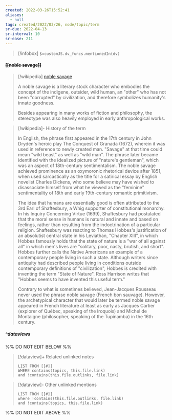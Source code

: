 ```yaml
---
created: 2022-03-26T15:52:41 
aliases:
  - null
tags: created/2022/03/26, node/topic/term
sr-due: 2022-04-13
sr-interval: 10
sr-ease: 211
---
```

> [!infobox]
`$=customJS.dv_funcs.mentionedIn(dv)`

#### <s class="topic-title">[[noble savage]]</s>

> [!wikipedia] [noble savage](https://en.wikipedia.org/wiki/Noble%20savage)
> 
> A noble savage is a literary stock character who embodies the concept of the indigene, outsider, wild human, an "other" who has not been "corrupted" by civilization, and therefore symbolizes humanity's innate goodness. 
> 
> Besides appearing in many works of fiction and philosophy, the stereotype was also heavily employed in early anthropological works. 
> 

> [!wikipedia]- History of the term
> 
> 
> In English, the phrase first appeared in the 17th century in John Dryden's heroic play The Conquest of Granada (1672), wherein it was used in reference to newly created man. "Savage" at that time could mean "wild beast" as well as "wild man". The phrase later became identified with the idealized picture of "nature's gentleman", which was an aspect of 18th-century sentimentalism. The noble savage achieved prominence as an oxymoronic rhetorical device after 1851, when used sarcastically as the title for a satirical essay by English novelist Charles Dickens, who some believe may have wished to disassociate himself from what he viewed as the "feminine" sentimentality of 18th and early 19th-century romantic primitivism. 
> 
> The idea that humans are essentially good is often attributed to the 3rd Earl of Shaftesbury, a Whig supporter of constitutional monarchy. In his Inquiry Concerning Virtue (1699), Shaftesbury had postulated that the moral sense in humans is natural and innate and based on feelings, rather than resulting from the indoctrination of a particular religion. Shaftesbury was reacting to Thomas Hobbes's justification of an absolutist central state in his Leviathan, "Chapter XIII", in which Hobbes famously holds that the state of nature is a "war of all against all" in which men's lives are "solitary, poor, nasty, brutish, and short". Hobbes further calls the Native Americans an example of a contemporary people living in such a state. Although writers since antiquity had described people living in conditions outside contemporary definitions of "civilization", Hobbes is credited with inventing the term "State of Nature". Ross Harrison writes that "Hobbes seems to have invented this useful term." 
> 
> Contrary to what is sometimes believed, Jean-Jacques Rousseau never used the phrase noble savage (French bon sauvage). However, the archetypical character that would later be termed noble savage appeared in French literature at least as early as Jacques Cartier (explorer of Québec, speaking of the Iroquois) and Michel de Montaigne (philosopher, speaking of the Tupinamba) in the 16th century.
>


##### ^dataviews

%% DO NOT EDIT BELOW %%
> [!dataview]+ Related unlinked notes
> ```dataview
> LIST FROM [[#]]
> WHERE contains(topics, this.file.link)
> and !contains(this.file.outlinks, file.link)
> ```
 
> [!dataview]- Other unlinked mentions
> ```dataview
> LIST FROM [[#]]
> where !contains(this.file.outlinks, file.link)
> and !contains(topics, this.file.link)
> ```

%% DO NOT EDIT ABOVE %%
